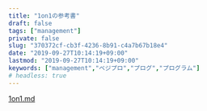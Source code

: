 ```yaml
---
title: "1on1の参考書"
draft: false
tags: ["management"]
private: false
slug: "370372cf-cb3f-4236-8b91-c4a7b67b18e4"
date: "2019-09-27T10:14:19+09:00"
lastmod: "2019-09-27T10:14:19+09:00"
keywords: ["management","ベジプロ","プログ","プログラム"]
# headless: true
---
```


[1on1.md](https://gist.github.com/noto/26592e3d9f417064bb7b76891fe13f97)
